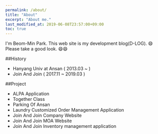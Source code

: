 ```yaml
---
permalink: /about/
title: "About"
excerpt: "About me."
last_modified_at: 2019-06-08T23:57:00+09:00
toc: true
---
```


I'm Beom-Min Park.
This web site is my development blog(D-LOG). :smile:
Please take a good look. :smile::smile:

##History
- Hanyang Univ at Ansan ( 2013.03 ~ )
- Join And Join ( 2017.11 ~ 2019.03 )

##Project
- ALPA Application
- Together Class
- Parking Of Ansan 
- Laundry Customized Order Management Application
- Join And Join Company Website
- Join And Join MOA Website
- Join And Join Inventory management application

